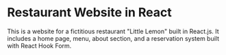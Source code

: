 # Restaurant Website in React

This is a website for a fictitious restaurant "Little Lemon" built in React.js. It includes a home page, menu, about section, and a reservation system built with React Hook Form.
